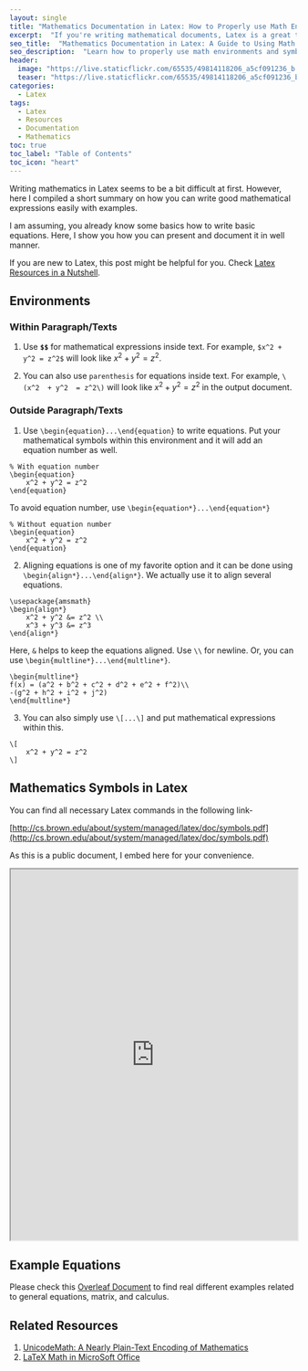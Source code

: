 ```yaml
---
layout: single
title: "Mathematics Documentation in Latex: How to Properly use Math Environments and Symbols"
excerpt:  "If you're writing mathematical documents, Latex is a great tool for creating professional-looking equations and symbols. However, it can be overwhelming to use if you're not familiar with its syntax and math environments. In this post, I'll guide you through the basics of math environments, symbols, and how to use them properly to create clear and concise mathematical documents in Latex. I also provided some resource links to follow."
seo_title:  "Mathematics Documentation in Latex: A Guide to Using Math Environments and Symbols"
seo_description:  "Learn how to properly use math environments and symbols in Latex for creating professional-looking mathematical documents. This guide covers the basics of Latex syntax for math, including how to use math environments, symbols, and more."
header:
  image: "https://live.staticflickr.com/65535/49814118206_a5cf091236_b.jpg"
  teaser: "https://live.staticflickr.com/65535/49814118206_a5cf091236_b.jpg"
categories:
  - Latex
tags:
  - Latex
  - Resources
  - Documentation
  - Mathematics
toc: true
toc_label: "Table of Contents"
toc_icon: "heart"
---
```



Writing mathematics in Latex seems to be a bit difficult at first. However, here I compiled a short summary on how you can write good mathematical expressions easily with examples.

I am assuming, you already know some basics how to write basic equations. Here, I show you how you can present and document it in well manner.

If you are new to Latex, this post might be helpful for you. Check [Latex Resources in a Nutshell](https://shantoroy.com/latex/latex-resources-in-a-nutshell/).

## Environments
### Within Paragraph/Texts
1. Use **`$$`** for mathematical expressions inside text. For example, `$x^2 + y^2 = z^2$` will look like $x^2 + y^2 = z^2$. 

2. You can also use `parenthesis` for equations inside text. For example, `\(x^2  + y^2  = z^2\)` will look like $x^2 + y^2 = z^2$ in the output document.


### Outside Paragraph/Texts
1. Use `\begin{equation}...\end{equation}` to write equations. Put your mathematical symbols within this environment and it will add an equation number as well.
```
% With equation number
\begin{equation}
	x^2 + y^2 = z^2 
\end{equation}
```
To avoid equation number, use `\begin{equation*}...\end{equation*}`
```
% Without equation number
\begin{equation}
	x^2 + y^2 = z^2 
\end{equation}
```
2. Aligning equations is one of my favorite option and it can be done using `\begin{align*}...\end{align*}`. We actually use it to align several equations.
```
\usepackage{amsmath}
\begin{align*}
	x^2 + y^2 &= z^2 \\
	x^3 + y^3 &= z^3
\end{align*}
```
Here, `&` helps to keep the equations aligned. Use `\\` for newline.
Or, you can use `\begin{multline*}...\end{multline*}`.
```
\begin{multline*}
f(x) = (a^2 + b^2 + c^2 + d^2 + e^2 + f^2)\\ 
-(g^2 + h^2 + i^2 + j^2)
\end{multline*}
```

3. You can also simply use `\[...\]` and put mathematical expressions within this.
```
\[
	x^2 + y^2 = z^2
\]
```


## Mathematics Symbols in Latex
You can find all necessary Latex commands in the following link-

[http://cs.brown.edu/about/system/managed/latex/doc/symbols.pdf](http://cs.brown.edu/about/system/managed/latex/doc/symbols.pdf)

As this is a public document, I embed here for your convenience.

<iframe src="https://drive.google.com/file/d/1mZ9nyAn1PN1vd4Ls7--0-ox8ns-FNwin/preview" width="100%" height="650"></iframe>


## Example Equations
Please check this [Overleaf Document](https://www.overleaf.com/read/kyqrmhfcnrwx) to find real different examples related to general equations, matrix, and calculus.



## Related Resources

1. [UnicodeMath: A Nearly Plain-Text Encoding of Mathematics](http://www.unicode.org/notes/tn28/UTN28-PlainTextMath-v3.1.pdf)
2. [LaTeX Math in MicroSoft Office](https://docs.microsoft.com/en-us/archive/blogs/murrays/latex-math-in-office)
<!--stackedit_data:
eyJoaXN0b3J5IjpbNzE0Mzg1ODE0LC0xNzUzNTYwOTI0XX0=
-->